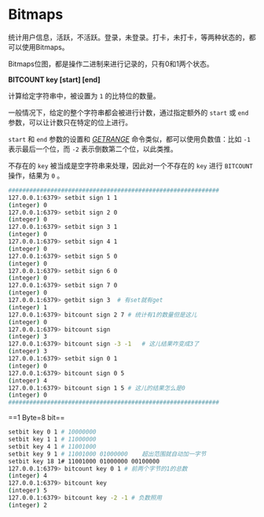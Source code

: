 # Bitmaps

统计用户信息，活跃，不活跃。登录，未登录。打卡，未打卡，等两种状态的，都可以使用Bitmaps。

Bitmaps位图，都是操作二进制来进行记录的，只有0和1两个状态。



**BITCOUNT key [start] [end]**

计算给定字符串中，被设置为 `1` 的比特位的数量。

一般情况下，给定的整个字符串都会被进行计数，通过指定额外的 `start` 或 `end` 参数，可以让计数只在特定的位上进行。

`start` 和 `end` 参数的设置和 [*GETRANGE*](http://doc.redisfans.com/string/getrange.html#getrange) 命令类似，都可以使用负数值：比如 `-1` 表示最后一个位，而 `-2` 表示倒数第二个位，以此类推。

不存在的 `key` 被当成是空字符串来处理，因此对一个不存在的 `key` 进行 `BITCOUNT` 操作，结果为 `0` 。

```bash
############################################################
127.0.0.1:6379> setbit sign 1 1
(integer) 0
127.0.0.1:6379> setbit sign 2 0
(integer) 0
127.0.0.1:6379> setbit sign 3 1
(integer) 0
127.0.0.1:6379> setbit sign 4 1
(integer) 0
127.0.0.1:6379> setbit sign 5 0
(integer) 0
127.0.0.1:6379> setbit sign 6 0
(integer) 0
127.0.0.1:6379> setbit sign 7 0
(integer) 0
127.0.0.1:6379> getbit sign 3  # 有set就有get
(integer) 1
127.0.0.1:6379> bitcount sign 2 7 # 统计有1的数量但是这儿
(integer) 0
127.0.0.1:6379> bitcount sign 
(integer) 3
127.0.0.1:6379> bitcount sign -3 -1   # 这儿结果咋变成3了
(integer) 3
127.0.0.1:6379> setbit sign 0 1
(integer) 0
127.0.0.1:6379> bitcount sign 0 5
(integer) 4
127.0.0.1:6379> bitcount sign 1 5 # 这儿的结果怎么是0
(integer) 0
############################################################
```





==1 Byte=8 bit==

```bash
setbit key 0 1 # 10000000
setbit key 1 1 # 11000000
setbit key 4 1 # 11001000
setbit key 9 1 # 11001000 01000000    超出范围就自动加一字节
setbit key 18 1# 11001000 01000000 00100000
127.0.0.1:6379> bitcount key 0 1 # 前两个字节的1的总数
(integer) 4
127.0.0.1:6379> bitcount key
(integer) 5
127.0.0.1:6379> bitcount key -2 -1 # 负数照用
(integer) 2
```

